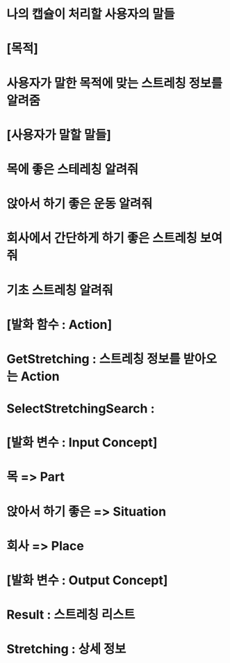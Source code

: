# 나의 캡슐이 처리할 사용자의 말들
# [목적]
# 사용자가 말한 목적에 맞는 스트레칭 정보를 알려줌

# [사용자가 말할 말들]
# 목에 좋은 스테레칭 알려줘
# 앉아서 하기 좋은 운동 알려줘
# 회사에서 간단하게 하기 좋은 스트레칭 보여줘
# 기초 스트레칭 알려줘

# [발화 함수 : Action]
# GetStretching : 스트레칭 정보를 받아오는 Action
# SelectStretchingSearch : 

# [발화 변수 : Input Concept]
# 목 => Part
# 앉아서 하기 좋은 => Situation
# 회사 => Place

# [발화 변수 : Output Concept]
# Result : 스트레칭 리스트
# Stretching : 상세 정보
